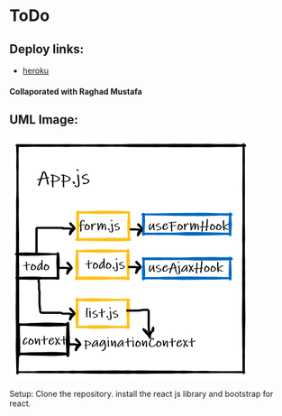 # ToDo

## Deploy links:
- [heroku](https://todo-007.herokuapp.com/)
#### Collaporated with Raghad Mustafa
## UML Image:
![img](./public/aaaa.PNG)


Setup:
Clone the repository.
install the react js library and bootstrap for react.
